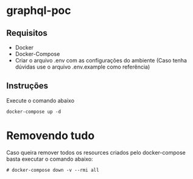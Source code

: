 # graphql-poc

## Requisitos
* Docker
* Docker-Compose
* Criar o arquivo .env com as configurações do ambiente (Caso tenha dúvidas use o arquivo .env.example como referência)

## Instruções

Execute o comando abaixo

`docker-compose up -d`

# Removendo tudo

Caso queira remover todos os resources criados pelo docker-compose basta executar o comando abaixo:

`# docker-compose down -v --rmi all`